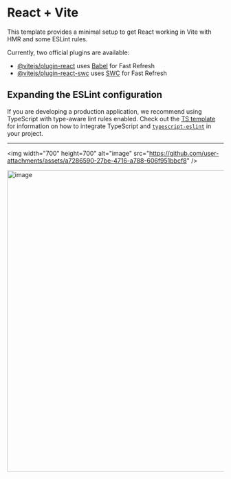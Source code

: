 # React + Vite

This template provides a minimal setup to get React working in Vite with HMR and some ESLint rules.

Currently, two official plugins are available:

- [@vitejs/plugin-react](https://github.com/vitejs/vite-plugin-react/blob/main/packages/plugin-react) uses [Babel](https://babeljs.io/) for Fast Refresh
- [@vitejs/plugin-react-swc](https://github.com/vitejs/vite-plugin-react/blob/main/packages/plugin-react-swc) uses [SWC](https://swc.rs/) for Fast Refresh

## Expanding the ESLint configuration

If you are developing a production application, we recommend using TypeScript with type-aware lint rules enabled. Check out the [TS template](https://github.com/vitejs/vite/tree/main/packages/create-vite/template-react-ts) for information on how to integrate TypeScript and [`typescript-eslint`](https://typescript-eslint.io) in your project.

---
<img width="700" height=700" alt="image" src="https://github.com/user-attachments/assets/a7286590-27be-4716-a788-606f951bbcf8" />

<img width="700" height="700" alt="image" src="https://github.com/user-attachments/assets/46fd578b-ba2c-4d92-95e0-6d44063a69c1" />




